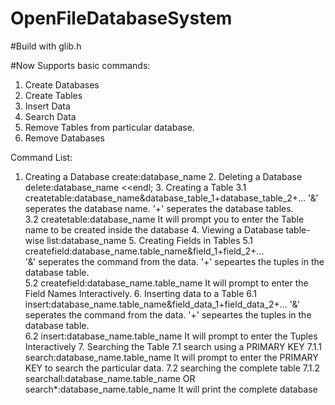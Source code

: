 # OpenFileDatabaseSystem

#Build with glib.h

#Now Supports basic commands:

1. Create Databases
2. Create Tables
3. Insert Data
4. Search Data
5. Remove Tables from particular database.
6. Remove Databases


Command List:

1. Creating a Database 
		create:database_name 
	2. Deleting a Database 
		delete:database_name <<endl;
	3. Creating a Table 
		3.1 createtable:database_name&database_table_1+database_table_2+... 
			'&' seperates the database name. 
			'+' seperates the database tables.  
		3.2 createtable:database_name 
			It will prompt you to enter the Table 
			name to be created inside the database 
	4. Viewing a Database table-wise 
		list:database_name 
	5. Creating Fields in Tables
		5.1 createfield:database_name.table_name&field_1+field_2+...  
			'&' seperates the command from the data. 
			'+' sepeartes the tuples in the database table.  
		5.2 createfield:database_name.table_name 
	 		It will prompt to enter the Field Names Interactively. 
	6. Inserting data to a Table 
		6.1 insert:database_name.table_name&field_data_1+field_data_2+... 
			'&' seperates the command from the data. 
			'+' sepeartes the tuples in the database table.  
		6.2 insert:database_name.table_name 
			It will prompt to enter the Tuples Interactively 
	7. Searching the Table 
		7.1 search using a PRIMARY KEY 
			7.1.1 search:database_name.table_name 
				It will prompt to enter the PRIMARY KEY to search 
				the particular data. 
		7.2 searching the complete table 
			7.1.2 searchall:database_name.table_name OR  
				search*:database_name.table_name 
				It will print the complete database 
        
        
        
